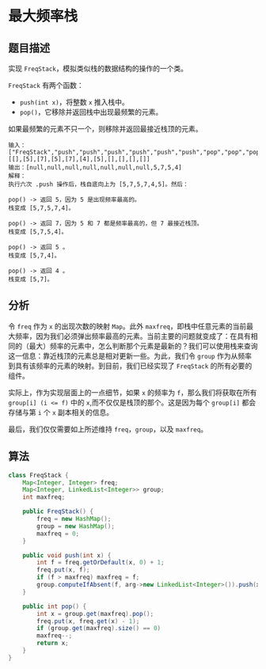 # 最大频率栈

## 题目描述

实现 `FreqStack`，模拟类似栈的数据结构的操作的一个类。

`FreqStack` 有两个函数：

* `push(int x)`，将整数 `x` 推入栈中。
* `pop()`，它移除并返回栈中出现最频繁的元素。

如果最频繁的元素不只一个，则移除并返回最接近栈顶的元素。

```
输入：
["FreqStack","push","push","push","push","push","push","pop","pop","pop","pop"],
[[],[5],[7],[5],[7],[4],[5],[],[],[],[]]
输出：[null,null,null,null,null,null,null,5,7,5,4]
解释：
执行六次 .push 操作后，栈自底向上为 [5,7,5,7,4,5]。然后：

pop() -> 返回 5，因为 5 是出现频率最高的。
栈变成 [5,7,5,7,4]。

pop() -> 返回 7，因为 5 和 7 都是频率最高的，但 7 最接近栈顶。
栈变成 [5,7,5,4]。

pop() -> 返回 5 。
栈变成 [5,7,4]。

pop() -> 返回 4 。
栈变成 [5,7]。
```

## 分析

令 `freq` 作为 `x` 的出现次数的映射 `Map`。此外 `maxfreq`，即栈中任意元素的当前最大频率，因为我们必须弹出频率最高的元素。当前主要的问题就变成了：在具有相同的（最大）频率的元素中，怎么判断那个元素是最新的？我们可以使用栈来查询这一信息：靠近栈顶的元素总是相对更新一些。为此，我们令 `group` 作为从频率到具有该频率的元素的映射。到目前，我们已经实现了 `FreqStack` 的所有必要的组件。

实际上，作为实现层面上的一点细节，如果 `x` 的频率为 `f`，那么我们将获取在所有 `group[i] (i <= f)` 中的 `x`,而不仅仅是栈顶的那个。这是因为每个 `group[i]` 都会存储与第 `i` 个 `x` 副本相关的信息。

最后，我们仅仅需要如上所述维持 `freq`，`group`，以及 `maxfreq`。

## 算法

```java
class FreqStack {
    Map<Integer, Integer> freq;
    Map<Integer, LinkedList<Integer>> group;
    int maxfreq;

    public FreqStack() {
        freq = new HashMap();
        group = new HashMap();
        maxfreq = 0;
    }

    public void push(int x) {
        int f = freq.getOrDefault(x, 0) + 1;
        freq.put(x, f);
        if (f > maxfreq) maxfreq = f;
        group.computeIfAbsent(f, arg->new LinkedList<Integer>()).push(x);
    }

    public int pop() {
        int x = group.get(maxfreq).pop();
        freq.put(x, freq.get(x) - 1);
        if (group.get(maxfreq).size() == 0)
        maxfreq--;
        return x;
    }
}
```
